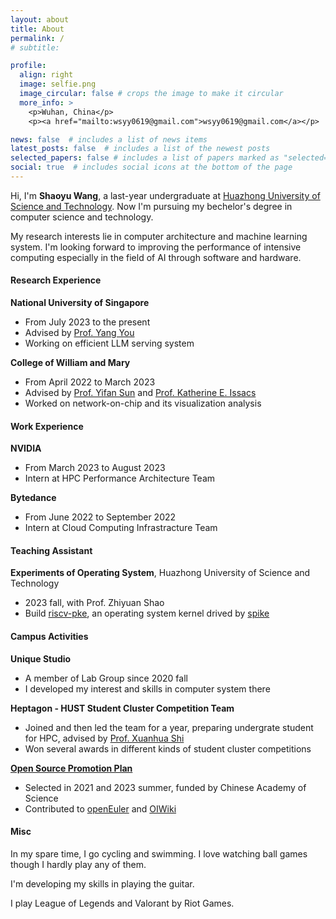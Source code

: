 ```yaml
---
layout: about
title: About
permalink: /
# subtitle: 

profile:
  align: right
  image: selfie.png
  image_circular: false # crops the image to make it circular
  more_info: >
    <p>Wuhan, China</p>
    <p><a href="mailto:wsyy0619@gmail.com">wsyy0619@gmail.com</a></p>

news: false  # includes a list of news items
latest_posts: false  # includes a list of the newest posts
selected_papers: false # includes a list of papers marked as "selected={true}"
social: true  # includes social icons at the bottom of the page
---
```


Hi, I'm **Shaoyu Wang**, a last-year undergraduate at [Huazhong University of Science and Technology](https://english.hust.edu.cn/). Now I'm pursuing my bechelor's degree in computer science and technology.

My research interests lie in computer architecture and machine learning system. I'm looking forward to improving the performance of intensive computing especially in the field of AI through software and hardware. 

#### Research Experience

**National University of Singapore**
- From July 2023 to the present
- Advised by [Prof. Yang You](https://www.comp.nus.edu.sg/~youy/)
- Working on efficient LLM serving system

**College of William and Mary**
- From April 2022 to March 2023
- Advised by [Prof. Yifan Sun](https://syifan.github.io/) and [Prof. Katherine E. Issacs](https://kisaacs.github.io/)
- Worked on network-on-chip and its visualization analysis

#### Work Experience

**NVIDIA**
- From March 2023 to August 2023
- Intern at HPC Performance Architecture Team

**Bytedance**
- From June 2022 to September 2022
- Intern at Cloud Computing Infrastracture Team

#### Teaching Assistant

**Experiments of Operating System**, Huazhong University of Science and Technology
- 2023 fall, with Prof. Zhiyuan Shao
- Build [riscv-pke](https://gitee.com/hustos/riscv-pke), an operating system kernel drived by [spike](https://github.com/riscv-software-src/riscv-isa-sim)

#### Campus Activities

**Unique Studio**
- A member of Lab Group since 2020 fall
- I developed my interest and skills in computer system there

**Heptagon - HUST Student Cluster Competition Team**
- Joined and then led the team for a year, preparing undergrate student for HPC, advised by [Prof. Xuanhua Shi](https://sites.google.com/view/xhshi/home/)
- Won several awards in different kinds of student cluster competitions

[**Open Source Promotion Plan**](https://summer-ospp.ac.cn/)
- Selected in 2021 and 2023 summer, funded by Chinese Academy of Science
- Contributed to [openEuler](https://www.openeuler.org/en/) and [OIWiki](https://en.oi-wiki.org/)


#### Misc

In my spare time, I go cycling and swimming. I love watching ball games though I hardly play any of them.

I'm developing my skills in playing the guitar.

I play League of Legends and Valorant by Riot Games.

